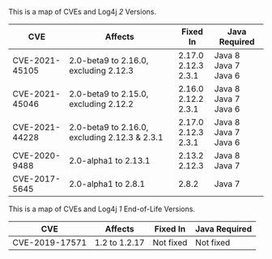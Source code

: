 This is a map of CVEs and Log4j *2* Versions.

| CVE            | Affects   | Fixed In | Java Required |
| -------------- | --------- | --------------- | --- |
| CVE-2021-45105 | 2.0-beta9 to 2.16.0, excluding 2.12.3         | 2.17.0<br>2.12.3<br>2.3.1 | Java 8<br>Java 7<br>Java 6 |
| CVE-2021-45046 | 2.0-beta9 to 2.15.0, excluding 2.12.2         | 2.16.0<br>2.12.2<br>2.3.1 | Java 8<br>Java 7<br>Java 6 |
| CVE-2021-44228 | 2.0-beta9 to 2.16.0, excluding 2.12.3 & 2.3.1 | 2.17.0<br>2.12.3<br>2.3.1 | Java 8<br>Java 7<br>Java 6 |
| CVE-2020-9488  | 2.0-alpha1 to 2.13.1                          | 2.13.2<br>2.12.3          | Java 8<br>Java 7 |
| CVE-2017-5645  | 2.0-alpha1 to 2.8.1                           | 2.8.2                     | Java 7 |

This is a map of CVEs and Log4j *1* End-of-Life Versions.

| CVE            | Affects   | Fixed In | Java Required |
| -------------- | --------- | --------------- | --- |
| CVE-2019-17571 | 1.2 to 1.2.17         | Not fixed | Not fixed |
